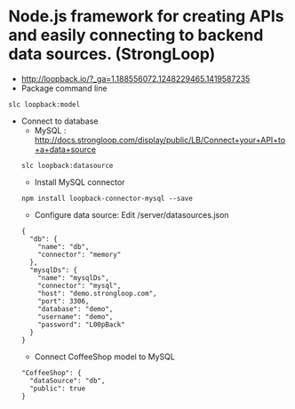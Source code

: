 # Node.js framework for creating APIs and easily connecting to backend data sources. (StrongLoop)
* http://loopback.io/?_ga=1.188556072.1248229465.1419587235
* Package command line
```
slc loopback:model
```
* Connect to database
  * MySQL : http://docs.strongloop.com/display/public/LB/Connect+your+API+to+a+data+source
  ```
  slc loopback:datasource
  ```
    * Install MySQL connector 
    ```
    npm install loopback-connector-mysql --save
    ```
    * Configure data source: Edit /server/datasources.json
    ```
    {
      "db": {
        "name": "db",
        "connector": "memory"
      },
      "mysqlDs": {
        "name": "mysqlDs",
        "connector": "mysql",
        "host": "demo.strongloop.com",
        "port": 3306,
        "database": "demo",
        "username": "demo",
        "password": "L00pBack"
      }
    }
    ```
    * Connect CoffeeShop model to MySQL
    ```
    "CoffeeShop": {
      "dataSource": "db",
      "public": true
    }
    ```
